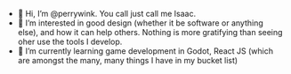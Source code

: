 - 👋 Hi, I’m @perrywink. You call just call me Isaac. 
- 👀 I’m interested in good design (whether it be software or anything else), and how it can help others. Nothing is more gratifying than seeing oher use the tools I develop.
- 🌱 I’m currently learning game development in Godot, React JS (which are amongst the many, many things I have in my bucket list)
